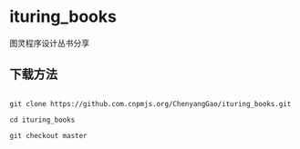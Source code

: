 # ituring_books
图灵程序设计丛书分享


## 下载方法

```

git clone https://github.com.cnpmjs.org/ChenyangGao/ituring_books.git

cd ituring_books

git checkout master

```
